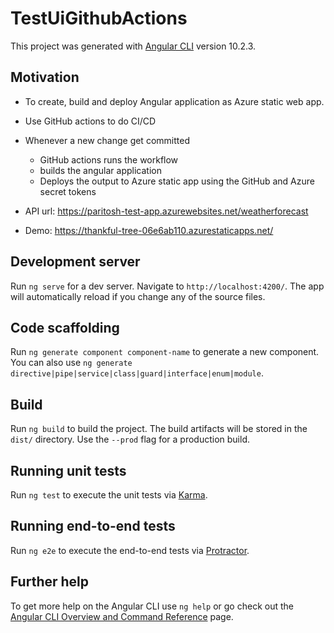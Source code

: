 # TestUiGithubActions

This project was generated with [Angular CLI](https://github.com/angular/angular-cli) version 10.2.3.

## Motivation

* To create, build and deploy Angular application as Azure static web app.
* Use GitHub actions to do CI/CD

* Whenever a new change get committed
    - GitHub actions runs the workflow
    - builds the angular application
    - Deploys the output to Azure static app using the GitHub and Azure secret tokens

* API url: https://paritosh-test-app.azurewebsites.net/weatherforecast
* Demo: https://thankful-tree-06e6ab110.azurestaticapps.net/

## Development server

Run `ng serve` for a dev server. Navigate to `http://localhost:4200/`. The app will automatically reload if you change any of the source files.

## Code scaffolding

Run `ng generate component component-name` to generate a new component. You can also use `ng generate directive|pipe|service|class|guard|interface|enum|module`.

## Build

Run `ng build` to build the project. The build artifacts will be stored in the `dist/` directory. Use the `--prod` flag for a production build.

## Running unit tests

Run `ng test` to execute the unit tests via [Karma](https://karma-runner.github.io).

## Running end-to-end tests

Run `ng e2e` to execute the end-to-end tests via [Protractor](http://www.protractortest.org/).

## Further help

To get more help on the Angular CLI use `ng help` or go check out the [Angular CLI Overview and Command Reference](https://angular.io/cli) page.
